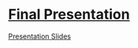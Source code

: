 # [Final Presentation](https://youtu.be/8aD4Zi_bVRY)

[Presentation Slides](https://drive.google.com/open?id=0BzncRVeeOGQcOG1QZ0VlekZUaEk)
